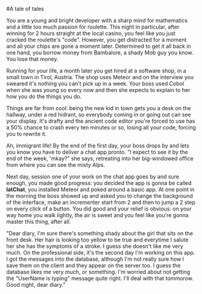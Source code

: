 #A tale of tales


You are a young and bright developer with a sharp mind for mathematics and a little too much passion for roulette. This night in particular, after winning for 2 hours straight at the local casino, you feel like you just cracked the roulette's "code". However, you get distracted for a moment and all your chips are gone a moment later. Determined to get it all back in one hand, you borrow money from Bambalore, a shady Mob guy you know. You lose that money.

Running for your life, a month later you get hired at a software shop, in a small town in Tirol, Austria. The shop uses Meteor and on the interview you sweared it's nothing you can't pick up in a week. Your boss used Cobol when she was young so every now and then she expects to explain to her how you do the things you do.

Things are far from cool: being the new kid in town gets you a desk on the hallway, under a red hidrant, so everybody coming in or going out can see your display. It's drafty and the ancient code editor you're forced to use has a 50% chance to crash every ten minutes or so, losing all your code, forcing you to rewrite it.

Ah,  immigrant life! By the end of the first day, your boss drops by and lets you know you have to deliver a chat app pronto. "I expect to see it by the end of the week, 'mkay?" she says, retreating into her big-windowed office from where you can see the misty Alps.

Next day, session one of your work on the chat app goes by and sure enough, you made good progress: you decided the app is gonna be called **latChat**, you installed Meteor and poked around a basic app. At one point in the morning the boss showed up and asked you to change the background of the interface, make an incrementer start from 2 and then to jump a 2 step on every click of a button. You did good and your relief is obvious: on your way home you walk lightly, the air is sweet and you feel like you're gonna master this thing, after all.

"Dear diary, I'm sure there's something shady about the girl that sits on the front desk. Her hair is looking too yellow to be true and everytime I salute her she has the symptoms of a stroke. I guess she doesn't like me very much. On the professional side, it's the second day I'm working on this app. I got the messages into the database, although I'm not really sure how I save them on the client and they appear on the server too. I guess the database likes me very much, or something. I'm worried about not getting the "UserName is typing" message quite right. I'll deal with that tommorow. Good night, dear diary."
